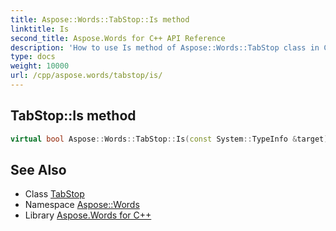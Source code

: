 ```yaml
---
title: Aspose::Words::TabStop::Is method
linktitle: Is
second_title: Aspose.Words for C++ API Reference
description: 'How to use Is method of Aspose::Words::TabStop class in C++.'
type: docs
weight: 10000
url: /cpp/aspose.words/tabstop/is/
---
```

## TabStop::Is method




```cpp
virtual bool Aspose::Words::TabStop::Is(const System::TypeInfo &target) const override
```

## See Also

* Class [TabStop](../)
* Namespace [Aspose::Words](../../)
* Library [Aspose.Words for C++](../../../)
